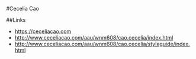 #Cecelia Cao

##Links

- https://ceceliacao.com
- http://www.ceceliacao.com/aau/wnm608/cao.cecelia/index.html
- http://www.ceceliacao.com/aau/wnm608/cao.cecelia/styleguide/index.html

